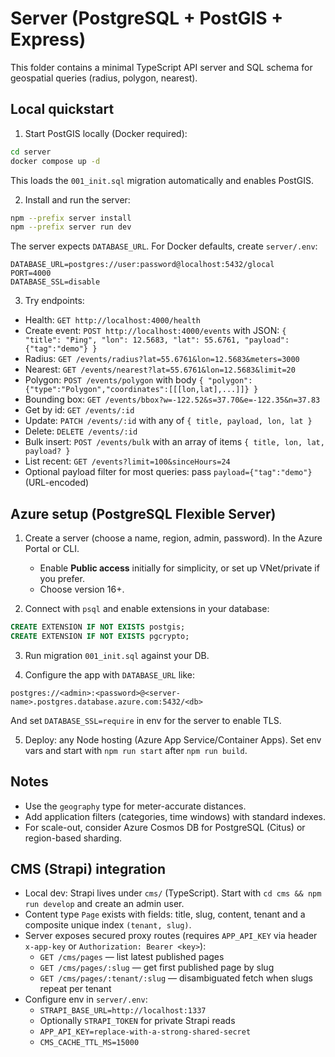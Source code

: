 # Server (PostgreSQL + PostGIS + Express)

This folder contains a minimal TypeScript API server and SQL schema for geospatial queries (radius, polygon, nearest).

## Local quickstart

1. Start PostGIS locally (Docker required):

```bash
cd server
docker compose up -d
```

This loads the `001_init.sql` migration automatically and enables PostGIS.

2. Install and run the server:

```bash
npm --prefix server install
npm --prefix server run dev
```

The server expects `DATABASE_URL`. For Docker defaults, create `server/.env`:

```
DATABASE_URL=postgres://user:password@localhost:5432/glocal
PORT=4000
DATABASE_SSL=disable
```

3. Try endpoints:

- Health: `GET http://localhost:4000/health`
- Create event: `POST http://localhost:4000/events` with JSON:
  `{ "title": "Ping", "lon": 12.5683, "lat": 55.6761, "payload": {"tag":"demo"} }`
- Radius: `GET /events/radius?lat=55.6761&lon=12.5683&meters=3000`
- Nearest: `GET /events/nearest?lat=55.6761&lon=12.5683&limit=20`
- Polygon: `POST /events/polygon` with body `{ "polygon": {"type":"Polygon","coordinates":[[[lon,lat],...]]} }`
- Bounding box: `GET /events/bbox?w=-122.52&s=37.70&e=-122.35&n=37.83`
- Get by id: `GET /events/:id`
- Update: `PATCH /events/:id` with any of `{ title, payload, lon, lat }`
- Delete: `DELETE /events/:id`
- Bulk insert: `POST /events/bulk` with an array of items `{ title, lon, lat, payload? }`
- List recent: `GET /events?limit=100&sinceHours=24`
- Optional payload filter for most queries: pass `payload={"tag":"demo"}` (URL-encoded)

## Azure setup (PostgreSQL Flexible Server)

1. Create a server (choose a name, region, admin, password). In the Azure Portal or CLI.
   - Enable **Public access** initially for simplicity, or set up VNet/private if you prefer.
   - Choose version 16+.

2. Connect with `psql` and enable extensions in your database:

```sql
CREATE EXTENSION IF NOT EXISTS postgis;
CREATE EXTENSION IF NOT EXISTS pgcrypto;
```

3. Run migration `001_init.sql` against your DB.

4. Configure the app with `DATABASE_URL` like:

```
postgres://<admin>:<password>@<server-name>.postgres.database.azure.com:5432/<db>
```

And set `DATABASE_SSL=require` in env for the server to enable TLS.

5. Deploy: any Node hosting (Azure App Service/Container Apps). Set env vars and start with `npm run start` after `npm run build`.

## Notes
- Use the `geography` type for meter-accurate distances.
- Add application filters (categories, time windows) with standard indexes.
- For scale-out, consider Azure Cosmos DB for PostgreSQL (Citus) or region-based sharding.

## CMS (Strapi) integration
- Local dev: Strapi lives under `cms/` (TypeScript). Start with `cd cms && npm run develop` and create an admin user.
- Content type `Page` exists with fields: title, slug, content, tenant and a composite unique index `(tenant, slug)`.
- Server exposes secured proxy routes (requires `APP_API_KEY` via header `x-app-key` or `Authorization: Bearer <key>`):
  - `GET /cms/pages` — list latest published pages
  - `GET /cms/pages/:slug` — get first published page by slug
  - `GET /cms/pages/:tenant/:slug` — disambiguated fetch when slugs repeat per tenant
- Configure env in `server/.env`:
  - `STRAPI_BASE_URL=http://localhost:1337`
  - Optionally `STRAPI_TOKEN` for private Strapi reads
  - `APP_API_KEY=replace-with-a-strong-shared-secret`
  - `CMS_CACHE_TTL_MS=15000`
